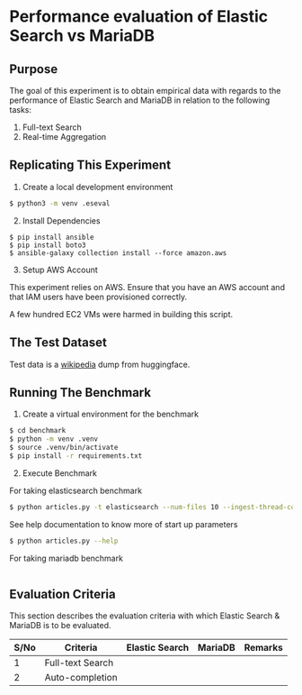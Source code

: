 # Performance evaluation of Elastic Search vs MariaDB

## Purpose
The goal of this experiment is to obtain empirical data with regards to the performance of Elastic Search and MariaDB in relation to the following tasks:

1. Full-text Search
2. Real-time Aggregation

## Replicating This Experiment

1. Create a local development environment

```bash
$ python3 -m venv .eseval
```

2. Install Dependencies

```
$ pip install ansible
$ pip install boto3
$ ansible-galaxy collection install --force amazon.aws
```

3. Setup AWS Account

This experiment relies on AWS. Ensure that you have an AWS account and that IAM users have been provisioned correctly.

A few hundred EC2 VMs were harmed in building this script.

## The Test Dataset

Test data is a [wikipedia](https://huggingface.co/datasets/wikimedia/wikipedia/viewer/20231101.en) dump from huggingface. 

## Running The Benchmark

1. Create a virtual environment for the benchmark

```bash
$ cd benchmark
$ python -m venv .venv
$ source .venv/bin/activate
$ pip install -r requirements.txt
```

2. Execute Benchmark

For taking elasticsearch benchmark
```bash
$ python articles.py -t elasticsearch --num-files 10 --ingest-thread-count 10
```

See help documentation to know more of start up parameters
```bash
$ python articles.py --help
```

For taking mariadb benchmark
```bash
```

## Evaluation Criteria
This section describes the evaluation criteria with which Elastic Search & MariaDB is to be evaluated.

|S/No|Criteria|Elastic Search|MariaDB|Remarks|
|----|--------|--------------|-------|-------|
|1   |Full-text Search| | | |
|2   |Auto-completion| | | |


